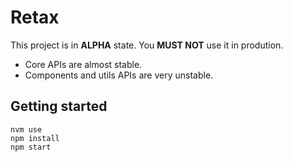 # Retax

This project is in **ALPHA** state. You **MUST NOT** use it in prodution.

* Core APIs are almost stable.
* Components and utils APIs are very unstable.

## Getting started
```
nvm use
npm install
npm start
```
